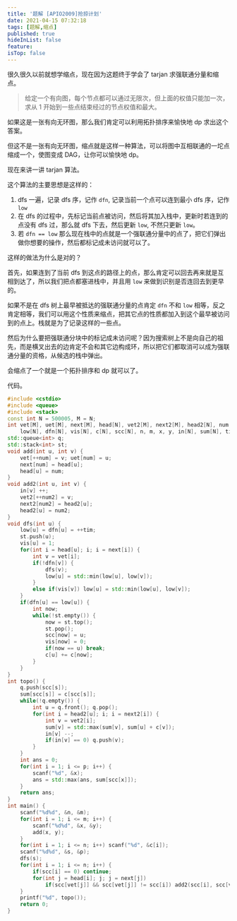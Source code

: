 ```yaml
---
title: '题解 [APIO2009]抢掠计划'
date: 2021-04-15 07:32:18
tags: [题解,缩点]
published: true
hideInList: false
feature: 
isTop: false
---
```

很久很久以前就想学缩点，现在因为这题终于学会了 tarjan 求强联通分量和缩点。

<!-- more -->

> 给定一个有向图，每个节点都可以通过无限次，但上面的权值只能加一次，求从 $1$ 开始到一些点结束经过的节点权值和最大。

如果这是一张有向无环图，那么我们肯定可以利用拓扑排序来愉快地 dp 求出这个答案。

但这不是一张有向无环图，缩点就是这样一种算法，可以将图中互相联通的一坨点缩成一个，使图变成 DAG，让你可以愉快地 dp。

现在来讲一讲 tarjan 算法。

这个算法的主要思想是这样的：

1. dfs 一遍，记录 dfs 序，记作 `dfn`, 记录当前一个点可以连到最小 dfs 序，记作 `low`
2. 在 dfs 的过程中，先标记当前点被访问，然后将其加入栈中，更新时若连到的点没有 dfs 过，那么就 dfs 下去，然后更新 `low`, 不然只更新 `low`。
3. 若 `dfn == low` 那么现在栈中的点就是一个强联通分量中的点了，把它们弹出做你想要的操作，然后都标记成未访问就可以了。

这样的做法为什么是对的？

首先，如果连到了当前 dfs 到这点的路径上的点，那么肯定可以回去再来就是互相到达了，所以我们把点都塞进栈中，并且用 `low` 来做到识别是否连回去到更早的。

如果不是在 dfs 树上最早被抵达的强联通分量的点肯定 `dfn` 不和 `low` 相等，反之肯定相等，我们可以用这个性质来缩点，把其它点的性质都加入到这个最早被访问到的点上。栈就是为了记录这样的一些点。

然后为什么要把强联通分块中的标记成未访问呢？因为搜索树上不是向自己的祖先，而是横叉出去的边肯定不会和其它边构成环，所以把它们都取消可以成为强联通分量的资格，从候选的栈中弹出。

会缩点了一个就是一个拓扑排序和 dp 就可以了。

代码。

```cpp
#include <cstdio>
#include <queue>
#include <stack>
const int N = 500005, M = N;
int vet[M], uet[M], next[M], head[N], vet2[M], next2[M], head2[N], num, num2,
	low[N], dfn[N], vis[N], c[N], scc[N], n, m, x, y, in[N], sum[N], tim, s, p;
std::queue<int> q;
std::stack<int> st;
void add(int u, int v) {
	vet[++num] = v; uet[num] = u;
	next[num] = head[u];
	head[u] = num;
}
void add2(int u, int v) {
	in[v] ++;
	vet2[++num2] = v; 
	next2[num2] = head2[u];
	head2[u] = num2;
}
void dfs(int u) {
	low[u] = dfn[u] = ++tim;
	st.push(u);
	vis[u] = 1;
	for(int i = head[u]; i; i = next[i]) {
		int v = vet[i];
		if(!dfn[v]) {
			dfs(v);
			low[u] = std::min(low[u], low[v]);
		}
		else if(vis[v]) low[u] = std::min(low[u], low[v]);
	}
	if(dfn[u] == low[u]) {
		int now;
		while(!st.empty()) {
			now = st.top();
			st.pop();
			scc[now] = u;
			vis[now] = 0;
			if(now == u) break;
			c[u] += c[now];
		}
	}
}
int topo() {
	q.push(scc[s]);
	sum[scc[s]] = c[scc[s]];
	while(!q.empty()) {
		int u = q.front(); q.pop();
		for(int i = head2[u]; i; i = next2[i]) {
			int v = vet2[i];
			sum[v] = std::max(sum[v], sum[u] + c[v]);
			in[v] --;
			if(in[v] == 0) q.push(v);
		}
	}
	int ans = 0;
	for(int i = 1; i <= p; i++) {
		scanf("%d", &x);
		ans = std::max(ans, sum[scc[x]]);
	}
	return ans;
}
int main() {
	scanf("%d%d", &n, &m);
	for(int i = 1; i <= m; i++) {
		scanf("%d%d", &x, &y);
		add(x, y);
	}
	for(int i = 1; i <= n; i++) scanf("%d", &c[i]);
	scanf("%d%d", &s, &p);
	dfs(s);
	for(int i = 1; i <= n; i++) {
		if(scc[i] == 0) continue;
		for(int j = head[i]; j; j = next[j]) 
			if(scc[vet[j]] && scc[vet[j]] != scc[i]) add2(scc[i], scc[vet[j]]);
	}
	printf("%d", topo());
	return 0;
}
```